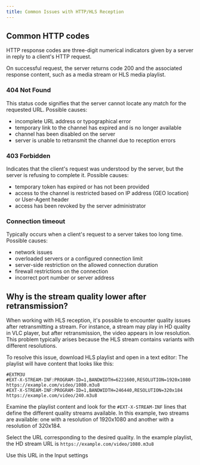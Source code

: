 ```yaml
---
title: Common Issues with HTTP/HLS Reception
---
```


## Common HTTP codes

HTTP response codes are three-digit numerical indicators given by a server in reply to a client's HTTP request.

On successful request, the server returns code 200 and the associated response content, such as a media stream or HLS media playlist.

### 404 Not Found

This status code signifies that the server cannot locate any match for the requested URL. Possible causes:

- incomplete URL address or typographical error
- temporary link to the channel has expired and is no longer available
- channel has been disabled on the server
- server is unable to retransmit the channel due to reception errors

### 403 Forbidden

Indicates that the client's request was understood by the server, but the server is refusing to complete it. Possible causes:

- temporary token has expired or has not been provided
- access to the channel is restricted based on IP address (GEO location) or User-Agent header
- access has been revoked by the server administrator

### Connection timeout

Typically occurs when a client's request to a server takes too long time. Possible causes:

- network issues
- overloaded servers or a configured connection limit
- server-side restriction on the allowed connection duration
- firewall restrictions on the connection
- incorrect port number or server address

## Why is the stream quality lower after retransmission?

When working with HLS reception, it's possible to encounter quality issues after retransmitting a stream. For instance, a stream may play in HD quality in VLC player, but after retransmission, the video appears in low resolution. This problem typically arises because the HLS stream contains variants with different resolutions.

To resolve this issue, download HLS playlist and open in a text editor: The playlist will have content that looks like this:

```
#EXTM3U
#EXT-X-STREAM-INF:PROGRAM-ID=1,BANDWIDTH=6221600,RESOLUTION=1920x1080
https://example.com/video/1080.m3u8
#EXT-X-STREAM-INF:PROGRAM-ID=1,BANDWIDTH=246440,RESOLUTION=320x184
https://example.com/video/240.m3u8
```

Examine the playlist content and look for the `#EXT-X-STREAM-INF` lines that define the different quality streams available. In this example, two streams are available: one with a resolution of 1920x1080 and another with a resolution of 320x184.

Select the URL corresponding to the desired quality. In the example playlist, the HD stream URL is `https://example.com/video/1080.m3u8`

Use this URL in the Input settings
